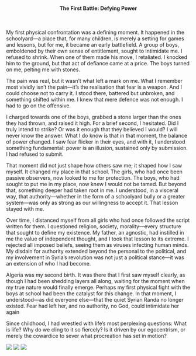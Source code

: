 
<center><h4>The First Battle: Defying Power</h4></center>
<br/>

My first physical confrontation was a defining moment. It happened in the schoolyard—a place that, for many children, is merely a setting for games and lessons, but for me, it became an early battlefield. A group of boys, emboldened by their own sense of entitlement, sought to intimidate me. I refused to shrink. When one of them made his move, I retaliated. I knocked him to the ground, but that act of defiance came at a price. The boys turned on me, pelting me with stones.

The pain was real, but it wasn’t what left a mark on me. What I remember most vividly isn’t the pain—it’s the realisation that fear is a weapon. And I could choose not to carry it. I stood there, battered but unbroken, and something shifted within me. I knew that mere defence was not enough. I had to go on the offensive. 

I charged towards one of the boys, grabbed a stone larger than the ones they had thrown, and raised it high. For a brief second, I hesitated. Did I truly intend to strike? Or was it enough that they believed I would? I will never know the answer. What I do know is that in that moment, the balance of power changed. I saw fear flicker in their eyes, and with it, I understood something fundamental: power is an illusion, sustained only by submission. I had refused to submit.

That moment did not just shape how others saw me; it shaped how I saw myself. It changed my place in that school. The girls, who had once been passive observers, now looked to me for protection. The boys, who had sought to put me in my place, now knew I would not be tamed. But beyond that, something deeper had taken root in me. I understood, in a visceral way, that authority—whether in the form of a schoolyard bully or a greater system—was only as strong as our willingness to accept it. That lesson stayed with me. 

Over time, I distanced myself from all girls who had once followed the script written for them. I questioned religion, society, morality—every structure that sought to define my existence. My father, an agnostic, had instilled in me the value of independent thought, and I took that lesson to its extreme. I rejected all imposed beliefs, seeing them as viruses infecting human minds. My disdain for authority extended beyond the personal to the political, and my involvement in Syria’s revolution was not just a political stance—it was an extension of who I had become.

Algeria was my second birth. It was there that I first saw myself clearly, as though I had been shedding layers all along, waiting for the moment when my true nature would finally emerge. Perhaps my first physical fight with the boys at school had been the catalyst for this change. In that moment, I understood—as did everyone else—that the quiet Syrian Randa no longer existed. Fear had left her, and no authority, no God, could intimidate her again

Since childhood, I had wrestled with life’s most perplexing questions: What is life? Why do we cling to it so fiercely? Is it driven by our egocentrism, or merely the cowardice to sever what procreation has set in motion?

![](9.jpg)
![](7.jpg)
![](8.JPG)
<p></p>
